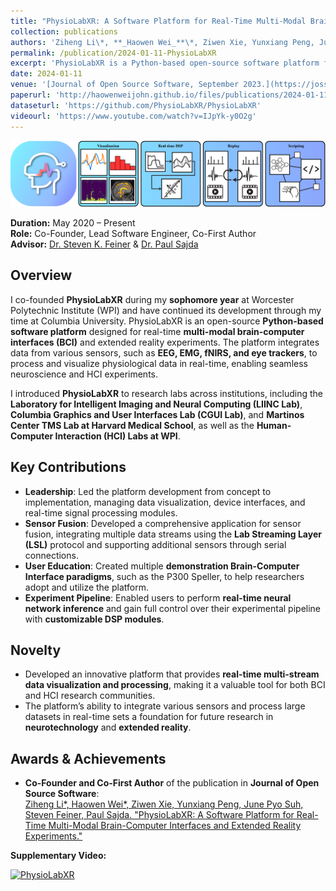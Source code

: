 ```yaml
---
title: "PhysioLabXR: A Software Platform for Real-Time Multi-Modal Brain-Computer Interfaces and Extended Reality Experiments"
collection: publications
authors: 'Ziheng Li\*, **_Haowen Wei_**\*, Ziwen Xie, Yunxiang Peng, June Pyo Suh, Steven Feiner, Paul Sajda'
permalink: /publication/2024-01-11-PhysioLabXR
excerpt: 'PhysioLabXR is a Python-based open-source software platform for neuroscience and human-computer interaction (HCI) experiments, enabling real-time and multi-modal physiological data processing. The platform supports a variety of sensors including EEG, fNIRS, and eye trackers, while offering tools for multi-stream visualization, real-time digital signal processing (DSP), and experiment recording. With native support for popular data transfer protocols such as Lab Streaming Layer (LSL) and ZeroMQ (ZMQ), PhysioLabXR facilitates seamless integration and control over experimental pipelines. This tool serves as a foundation for future BCI and HCI experiments, significantly benefiting the research community.'
date: 2024-01-11
venue: '[Journal of Open Source Software, September 2023.](https://joss.theoj.org/papers/10.21105/joss.05854)'
paperurl: 'http://haowenweijohn.github.io/files/publications/2024-01-11-PhysioLabXR.pdf'
dataseturl: 'https://github.com/PhysioLabXR/PhysioLabXR'
videourl: 'https://www.youtube.com/watch?v=IJpYk-y0O2g'
---
```


![TeaserImage](../images/publications/2024-01-11-PhysioLabXR-Teaser.png)

**Duration:** May 2020 – Present  
**Role:** Co-Founder, Lead Software Engineer, Co-First Author  
**Advisor:** [Dr. Steven K. Feiner](https://www.cs.columbia.edu/~feiner/) & [Dr. Paul Sajda](https://www.bme.columbia.edu/faculty/paul-sajda)

## Overview
I co-founded **PhysioLabXR** during my **sophomore year** at Worcester Polytechnic Institute (WPI) and have continued its development through my time at Columbia University. PhysioLabXR is an open-source **Python-based software platform** designed for real-time **multi-modal brain-computer interfaces (BCI)** and extended reality experiments. The platform integrates data from various sensors, such as **EEG, EMG, fNIRS, and eye trackers**, to process and visualize physiological data in real-time, enabling seamless neuroscience and HCI experiments.

I introduced **PhysioLabXR** to research labs across institutions, including the **Laboratory for Intelligent Imaging and Neural Computing (LIINC Lab)**, **Columbia Graphics and User Interfaces Lab (CGUI Lab)**, and **Martinos Center TMS Lab at Harvard Medical School**, as well as the **Human-Computer Interaction (HCI) Labs at WPI**.

## Key Contributions
- **Leadership**: Led the platform development from concept to implementation, managing data visualization, device interfaces, and real-time signal processing modules.
- **Sensor Fusion**: Developed a comprehensive application for sensor fusion, integrating multiple data streams using the **Lab Streaming Layer (LSL)** protocol and supporting additional sensors through serial connections.
- **User Education**: Created multiple **demonstration Brain-Computer Interface paradigms**, such as the P300 Speller, to help researchers adopt and utilize the platform.
- **Experiment Pipeline**: Enabled users to perform **real-time neural network inference** and gain full control over their experimental pipeline with **customizable DSP modules**.

## Novelty
- Developed an innovative platform that provides **real-time multi-stream data visualization and processing**, making it a valuable tool for both BCI and HCI research communities.
- The platform’s ability to integrate various sensors and process large datasets in real-time sets a foundation for future research in **neurotechnology** and **extended reality**.

## Awards & Achievements
- **Co-Founder and Co-First Author** of the publication in **Journal of Open Source Software**:  
  [Ziheng Li\*, Haowen Wei\*, Ziwen Xie, Yunxiang Peng, June Pyo Suh, Steven Feiner, Paul Sajda. "PhysioLabXR: A Software Platform for Real-Time Multi-Modal Brain-Computer Interfaces and Extended Reality Experiments."](https://joss.theoj.org/papers/10.21105/joss.05854)



**Supplementary Video:**

[![PhysioLabXR](https://img.youtube.com/vi/IJpYk-y0O2g/0.jpg)](https://www.youtube.com/watch?v=IJpYk-y0O2g)
